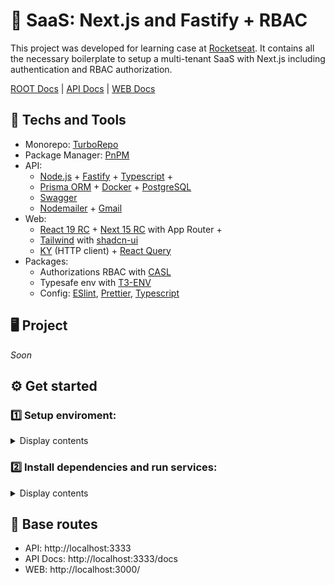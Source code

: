 # 🔐 SaaS: Next.js and Fastify + RBAC
This project was developed for learning case at [Rocketseat](https://www.rocketseat.com.br/). It contains all the necessary boilerplate to setup a multi-tenant SaaS with Next.js including authentication and RBAC authorization.

<u>ROOT Docs</u> | [API Docs](https://github.com/rcrdk/nextjs-fastify-saas-rbac/tree/main/apps/api#readme) | [WEB Docs](https://github.com/rcrdk/nextjs-fastify-saas-rbac/tree/main/apps/web#readme)

## 🚀 Techs and Tools
- Monorepo: [TurboRepo](https://turbo.build/)
- Package Manager: [PnPM](https://pnpm.io/)
- API:
  - [Node.js](https://nodejs.org/) + [Fastify](https://fastify.dev/) + [Typescript](https://www.typescriptlang.org/) + 
  - [Prisma ORM](https://www.prisma.io/) + [Docker](https://www.docker.com/) + [PostgreSQL](https://www.postgresql.org/)
  - [Swagger](https://swagger.io/)
  - [Nodemailer](https://nodemailer.com/) + [Gmail](https://nodemailer.com/usage/using-gmail/)
- Web:
  - [React 19 RC](https://react.dev/) + [Next 15 RC](https://nextjs.org/) with App Router + 
  - [Tailwind](https://tailwindcss.com/) with [shadcn-ui](https://ui.shadcn.com/)
  - [KY](https://github.com/sindresorhus/ky) (HTTP client) + [React Query](https://tanstack.com/query/latest)
- Packages:
  - Authorizations RBAC with [CASL](https://casl.js.org/)
  - Typesafe env with [T3-ENV](https://github.com/t3-oss/t3-env)
  - Config: [ESlint](https://eslint.org/), [Prettier](https://prettier.io/), [Typescript](https://www.typescriptlang.org/)

## 🖥️ Project
*Soon*
<!-- Back: API with node  and fastify, nodemailer,  -->
<!-- Front: React 19 RC and Next 15 RC with App Route, server actions, turborepo, ky client -->
<!-- GitHub OAuth2 -->
<!-- Tailwind shadcn-ui, prisma, ky -->
<!-- User roles and permissions with CASL -->
<!-- Pages and navigation of web project -->
<!-- Emails: password recover, create invites -->

## ⚙️ Get started

### 1️⃣ Setup enviroment:
<details>
<summary>Display contents</summary>
	
- Setup enviroment variables: `cp .env.example .env`
- Create a [GitHub OAuth](https://docs.github.com/apps/oauth-apps/building-oauth-apps/authorizing-oauth-apps) app to make social sign-in.
- Make sure your Google Account have [2FA activeted](https://support.google.com/accounts/answer/185833) and then you must [generate an app password](https://myaccount.google.com/apppasswords) to use on env.
- Make sure you are running Docker.
</details>

### 2️⃣ Install dependencies and run services:
<details>
<summary>Display contents</summary>
	
```shell
# root:
pnpm i
docker compose up -d

# apps/api
pnpm run db:migrate # seeds will run along

# root:
pnpm run dev
```

Other available commands:
```shell
# apps/api
pnpm run db:deploy
pnpm run db:reset
pnpm run db:studio
```

> [!NOTE]
> The commands starting with `pnpm run db:*` are used for loading environment variables into them.

</details>

## 🔗 Base routes
- API: http://localhost:3333
- API Docs: http://localhost:3333/docs
- WEB: http://localhost:3000/
